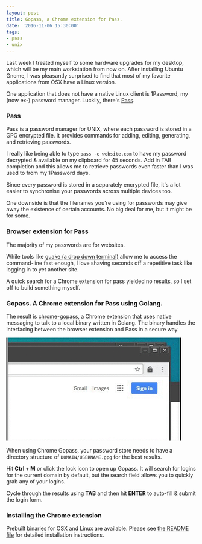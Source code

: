 ```yaml
---
layout: post
title: Gopass, a Chrome extension for Pass.
date: '2016-11-06 15:30:00'
tags:
- pass
- unix
---
```


Last week I treated myself to some hardware upgrades for my desktop, which will be my main workstation from now on.
After installing Ubuntu Gnome, I was pleasantly surprised to find that most of my favorite applications from OSX have a Linux version.

One application that does not have a native Linux client is 1Password, my (now ex-) password manager. Luckily, there's [Pass](https://www.passwordstore.org/).

### Pass

Pass is a password manager for UNIX, where each password is stored in a GPG encrypted file. It provides commands for adding, editing, generating, and retrieving passwords.

I really like being able to type `pass -c website.com` to have my password decrypted & available on my clipboard for 45 seconds. Add in TAB completion and this allows me to retrieve passwords even faster than I was used to from my 1Password days.

Since every password is stored in a separately encrypted file, it's a lot easier to synchronise your passwords across multiple devices too.

One downside is that the filenames you're using for passwords may give away the existence of certain accounts. No big deal for me, but it might be for some.

### Browser extension for Pass

The majority of my passwords are for websites.

While tools like [guake (a drop down terminal)](http://guake-project.org/) allow me to access the command-line fast enough, I love shaving seconds off a repetitive task like logging in to yet another site.

A quick search for a Chrome extension for pass yielded no results, so I set off to build something myself.

### Gopass. A Chrome extension for Pass using Golang.

The result is [chrome-gopass](https://github.com/dannyvankooten/chrome-gopass), a Chrome extension that uses native messaging to talk to a local binary written in Golang. The binary handles the interfacing between the browser extension and Pass in a secure way.

![Chrome Gopass in action](/media/chrome-gopass.gif)

When using Chrome Gopass, your password store needs to have a directory structure of `DOMAIN/USERNAME.gpg` for the best results.

Hit <strong>Ctrl + M</strong> or click the lock icon to open up Gopass. It will search for logins for the current domain by default, but the search field allows you to quickly grab any of your logins.

Cycle through the results using <strong>TAB</strong> and then hit <strong>ENTER</strong> to auto-fill & submit the login form.

### Installing the Chrome extension

Prebuilt binaries for OSX and Linux are available. Please see [the README file](https://github.com/dannyvankooten/chrome-gopass/blob/master/README.md) for detailed installation instructions.
